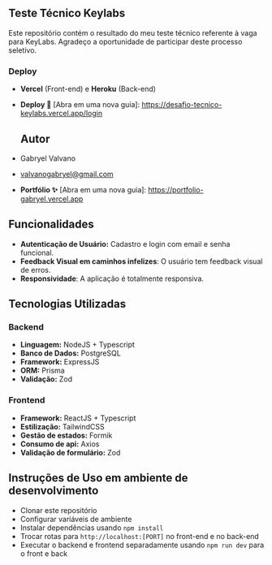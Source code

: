 ## Teste Técnico Keylabs

Este repositório contém o resultado do meu teste técnico referente à vaga para KeyLabs. Agradeço a oportunidade de participar deste processo seletivo.

### Deploy
- **Vercel** (Front-end) e **Heroku** (Back-end)
- **Deploy 🚀** [Abra em uma nova guia]: https://desafio-tecnico-keylabs.vercel.app/login


  ## Autor
- Gabryel Valvano
- valvanogabryel@gmail.com
- **Portfólio ✨** [Abra em uma nova guia]: https://portfolio-gabryel.vercel.app

## Funcionalidades
- **Autenticação de Usuário:** Cadastro e login com email e senha funcional.
- **Feedback Visual em caminhos infelizes**: O usuário tem feedback visual de erros.
- **Responsividade**: A aplicação é totalmente responsiva.

## Tecnologias Utilizadas

### Backend
- **Linguagem:** NodeJS + Typescript
- **Banco de Dados:** PostgreSQL
- **Framework:** ExpressJS
- **ORM:** Prisma
- **Validação:** Zod

### Frontend
- **Framework:** ReactJS + Typescript
- **Estilização:** TailwindCSS
- **Gestão de estados:** Formik
- **Consumo de api:** Axios
- **Validação de formulário:** Zod

## Instruções de Uso em ambiente de desenvolvimento
- Clonar este repositório
- Configurar variáveis de ambiente
- Instalar dependências usando `npm install`
- Trocar rotas para `http://localhost:[PORT]` no front-end e no back-end
- Executar o backend e frontend separadamente usando `npm run dev` para o front e back
